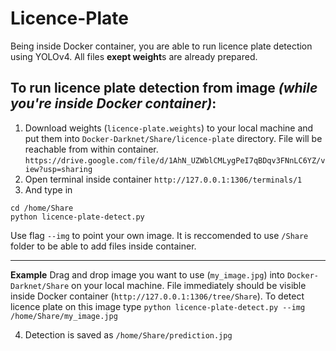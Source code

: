 # Licence-Plate

Being inside Docker container, you are able to run licence plate detection using YOLOv4.
All files **exept weight**s are already prepared.

## To run licence plate detection from image *(while you're inside Docker container)*:
1. Download weights (```licence-plate.weights```) to your local machine  and put them into ```Docker-Darknet/Share/licence-plate``` directory. File will be reachable from within container.<br>
```https://drive.google.com/file/d/1AhN_UZWblCMLygPeI7qBDqv3FNnLC6YZ/view?usp=sharing```
2. Open terminal inside container 
```http://127.0.0.1:1306/terminals/1```
3. And type in 
```
cd /home/Share
python licence-plate-detect.py
```
Use flag ```--img``` to point your own image. It is reccomended to use ```/Share``` folder to be able to add files inside container.<br>

---
**Example**
Drag and drop image you want to use (```my_image.jpg```) into ```Docker-Darknet/Share``` on your local machine. File immediately should be visible inside Docker container (```http://127.0.0.1:1306/tree/Share```). To detect licence plate on this image type
```python licence-plate-detect.py --img /home/Share/my_image.jpg```

4. Detection is saved as ```/home/Share/prediction.jpg```
